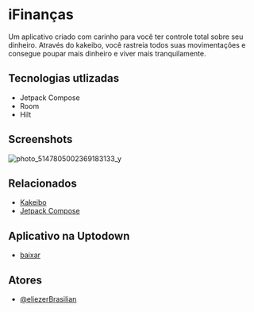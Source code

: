 
# iFinanças

Um aplicativo criado com carinho para você ter controle total sobre seu dinheiro. Através do kakeibo, você rastreia todos suas movimentações e consegue poupar mais dinheiro e viver mais tranquilamente.


## Tecnologias utlizadas

 - Jetpack Compose
 - Room
 - Hilt


## Screenshots
![photo_5147805002369183133_y](https://github.com/user-attachments/assets/d260de20-f536-43b6-9bd6-5c603ee263db)



## Relacionados

 - [Kakeibo](https://en.wikipedia.org/wiki/Kakeibo)
 - [Jetpack Compose](https://developer.android.com/develop/ui/compose?hl=pt-br)
 
 ## Aplicativo na Uptodown
- [baixar](https://play.google.com/store/apps/details?id=com.ifinancas)

## Atores

- [@eliezerBrasilian](https://github.com/eliezerBrasilian)

